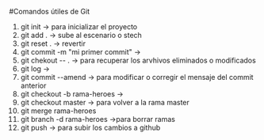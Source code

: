 #Comandos útiles de Git

1. git init  -> para inicializar el proyecto
2. git add . -> sube al escenario o stech
3. git reset . -> revertir 
4. git commit -m "mi primer commit" ->
5. git chekout -- . -> para recuperar los arvhivos eliminados o modificados
6. git log ->
7. git commit --amend -> para modificar o corregir el mensaje del commit anterior
8. git checkout -b rama-heroes ->
9. git checkout master -> para volver a la rama master
10. git merge rama-heroes
11. git branch -d rama-heroes ->para borrar ramas
12. git push -> para subir los cambios a github 